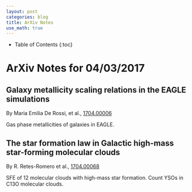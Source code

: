 ```yaml
---
layout: post
categories: blog
title: ArXiv Notes
use_math: true
---
```


* Table of Contents
{:toc}


# ArXiv Notes for 04/03/2017

## Galaxy metallicity scaling relations in the EAGLE simulations

By Maria Emilia De Rossi, et al., [1704.00006](https://arxiv.org/abs/1704.00006)

Gas phase metallicities of galaxies in EAGLE.

## The star formation law in Galactic high-mass star-forming molecular clouds

By R. Retes-Romero et al., [1704.00068](https://arxiv.org/abs/1704.00068)

SFE of 12 molecular clouds with high-mass star formation. Count YSOs in
C13O molecular clouds.
